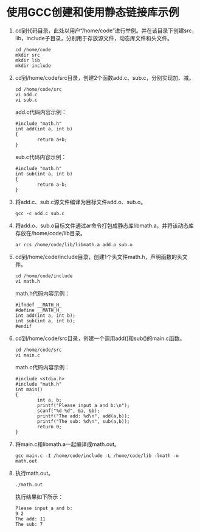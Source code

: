 # 使用GCC创建和使用静态链接库示例<a name="ZH-CN_TOPIC_0229243709"></a>

1.  cd到代码目录，此处以用户“/home/code”进行举例。并在该目录下创建src，lib，include子目录，分别用于存放源文件，动态库文件和头文件。

    ```
    cd /home/code
    mkdir src
    mkdir lib
    mkdir include
    ```

2.  cd到/home/code/src目录，创建2个函数add.c、sub.c，分别实现加、减。

    ```
    cd /home/code/src
    vi add.c
    vi sub.c
    ```

    add.c代码内容示例：

    ```
    #include "math.h"
    int add(int a, int b)
    {
            return a+b;
    }
    ```

    sub.c代码内容示例：

    ```
    #include "math.h"
    int sub(int a, int b)
    {
            return a-b;
    }
    ```

3.  将add.c、sub.c源文件编译为目标文件add.o、sub.o。

    ```
    gcc -c add.c sub.c
    ```

4.  将add.o、sub.o目标文件通过ar命令打包成静态库libmath.a，并将该动态库存放在/home/code/lib目录。

    ```
    ar rcs /home/code/lib/libmath.a add.o sub.o
    ```

5.  cd到/home/code/include目录，创建1个头文件math.h，声明函数的头文件。

    ```
    cd /home/code/include
    vi math.h
    ```

    math.h代码内容示例：

    ```
    #ifndef __MATH_H_
    #define __MATH_H_
    int add(int a, int b);
    int sub(int a, int b);
    #endif
    ```

6.  cd到/home/code/src目录，创建一个调用add\(\)和sub\(\)的main.c函数。

    ```
    cd /home/code/src
    vi main.c
    ```

    math.c代码内容示例：

    ```
    #include <stdio.h>
    #include "math.h"
    int main()
    {
            int a, b;
            printf("Please input a and b:\n");
            scanf("%d %d", &a, &b);
            printf("The add: %d\n", add(a,b));
            printf("The sub: %d\n", sub(a,b));
            return 0;
    }
    ```

7.  将main.c和libmath.a一起编译成math.out。

    ```
    gcc main.c -I /home/code/include -L /home/code/lib -lmath -o math.out
    ```

8.  执行math.out。

    ```
    ./math.out
    ```

    执行结果如下所示：

    ```
    Please input a and b:
    9 2
    The add: 11
    The sub: 7
    ```


